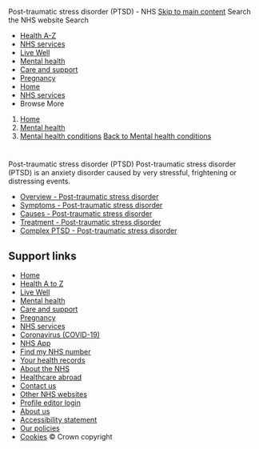 
Post-traumatic stress disorder (PTSD) - NHS
[Skip to main content](#maincontent)
Search the NHS website
Search
* [Health A-Z](/conditions/)
* [NHS services](/nhs-services/)
* [Live Well](/live-well/)
* [Mental health](/mental-health/)
* [Care and support](/conditions/social-care-and-support-guide/)
* [Pregnancy](/pregnancy/)
* [Home](/)
* [NHS services](/nhs-services/)
* Browse
 More
1. [Home](/)
2. [Mental health](/mental-health/)
3. [Mental health conditions](/mental-health/conditions/)
[Back to 
 Mental health conditions](/mental-health/conditions/) 
# 
 
 Post-traumatic stress disorder (PTSD)
 Post-traumatic stress disorder (PTSD) is an anxiety disorder caused by very stressful, frightening or distressing events.
 
* [Overview - Post-traumatic stress disorder](https://www.nhs.uk/mental-health/conditions/post-traumatic-stress-disorder-ptsd/overview/)
* [Symptoms - Post-traumatic stress disorder](https://www.nhs.uk/mental-health/conditions/post-traumatic-stress-disorder-ptsd/symptoms/)
* [Causes - Post-traumatic stress disorder](https://www.nhs.uk/mental-health/conditions/post-traumatic-stress-disorder-ptsd/causes/)
* [Treatment - Post-traumatic stress disorder](https://www.nhs.uk/mental-health/conditions/post-traumatic-stress-disorder-ptsd/treatment/)
* [Complex PTSD - Post-traumatic stress disorder](https://www.nhs.uk/mental-health/conditions/post-traumatic-stress-disorder-ptsd/complex/)
## Support links
* [Home](/)
* [Health A to Z](/conditions/)
* [Live Well](/live-well/)
* [Mental health](/mental-health/)
* [Care and support](/conditions/social-care-and-support-guide/)
* [Pregnancy](/pregnancy/)
* [NHS services](/nhs-services/)
* [Coronavirus (COVID-19)](/conditions/coronavirus-covid-19/)
* [NHS App](/nhs-app/)
* [Find my NHS number](/nhs-services/online-services/find-nhs-number/)
* [Your health records](/using-the-nhs/about-the-nhs/your-health-records/)
* [About the NHS](/using-the-nhs/about-the-nhs/)
* [Healthcare abroad](/using-the-nhs/healthcare-abroad/apply-for-a-free-uk-global-health-insurance-card-ghic/)
* [Contact us](/contact-us/)
* [Other NHS websites](/nhs-sites/)
* [Profile editor login](/our-policies/profile-editor-login/)
* [About us](/about-us/)
* [Accessibility statement](/accessibility-statement/)
* [Our policies](/our-policies/)
* [Cookies](/our-policies/cookies-policy/)
© Crown copyright

